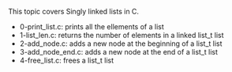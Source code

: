 This topic covers Singly linked lists in C.
 - 0-print_list.c: prints all the ellements of a list 
 - 1-list_len.c: returns the number of elements in a linked list_t list
 - 2-add_node.c: adds a new node at the beginning of a list_t list
 - 3-add_node_end.c: adds a new node at the end of a list_t list
 - 4-free_list.c: frees a list_t list 
